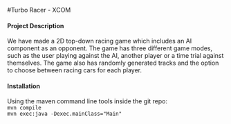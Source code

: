 
#Turbo Racer - XCOM

#### Project Description

We have made a 2D top-down racing game which includes an AI component as an opponent. The game has three different game modes, such as the user playing against the AI, another player or a time trial against themselves. The game also has randomly generated tracks and the option to choose between racing cars for each player.

#### Installation

Using the maven command line tools inside the git repo:\
<code>mvn compile</code>\
<code>mvn exec:java -Dexec.mainClass="Main"